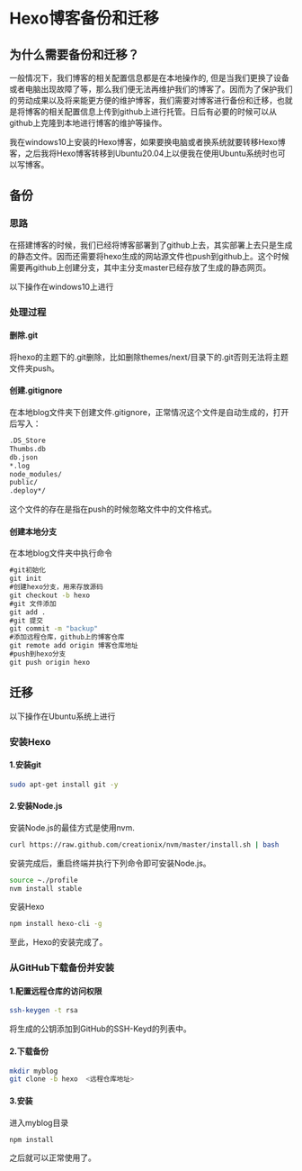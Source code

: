 # Hexo博客备份和迁移


## 为什么需要备份和迁移？

一般情况下，我们博客的相关配置信息都是在本地操作的,  但是当我们更换了设备或者电脑出现故障了等，那么我们便无法再维护我们的博客了。因而为了保护我们的劳动成果以及将来能更方便的维护博客，我们需要对博客进行备份和迁移，也就是将博客的相关配置信息上传到github上进行托管。日后有必要的时候可以从github上克隆到本地进行博客的维护等操作。

我在windows10上安装的Hexo博客，如果要换电脑或者换系统就要转移Hexo博客，之后我将Hexo博客转移到Ubuntu20.04上以便我在使用Ubuntu系统时也可以写博客。

## 备份

### 思路

在搭建博客的时候，我们已经将博客部署到了github上去，其实部署上去只是生成的静态文件。因而还需要将hexo生成的网站源文件也push到github上。这个时候需要再github上创建分支，其中主分支master已经存放了生成的静态网页。

以下操作在windows10上进行

### 处理过程

#### 删除.git

将hexo的主题下的.git删除，比如删除themes/next/目录下的.git否则无法将主题文件夹push。

#### 创建.gitignore

在本地blog文件夹下创建文件.gitignore，正常情况这个文件是自动生成的，打开后写入：

```txt
.DS_Store
Thumbs.db
db.json
*.log
node_modules/
public/
.deploy*/
```

这个文件的存在是指在push的时候忽略文件中的文件格式。

#### 创建本地分支

在本地blog文件夹中执行命令

```cmd
#git初始化
git init
#创建hexo分支，用来存放源码
git checkout -b hexo
#git 文件添加
git add .
#git 提交
git commit -m "backup"
#添加远程仓库，github上的博客仓库
git remote add origin 博客仓库地址
#push到hexo分支
git push origin hexo
```

## 迁移

以下操作在Ubuntu系统上进行

### 安装Hexo

#### 1.安装git

```bash
sudo apt-get install git -y
```

#### 2.安装Node.js

安装Node.js的最佳方式是使用nvm.

```bash
curl https://raw.github.com/creationix/nvm/master/install.sh | bash
```

安装完成后，重启终端并执行下列命令即可安装Node.js。

```bash
source ~./profile
nvm install stable
```

安装Hexo

```bash
npm install hexo-cli -g
```

至此，Hexo的安装完成了。

### 从GitHub下载备份并安装

#### 1.配置远程仓库的访问权限
```bash
ssh-keygen -t rsa
```
将生成的公钥添加到GitHub的SSH-Keyd的列表中。

#### 2.下载备份
```bash
mkdir myblog
git clone -b hexo  <远程仓库地址>
```

#### 3.安装
进入myblog目录
```bash
npm install
```

之后就可以正常使用了。
